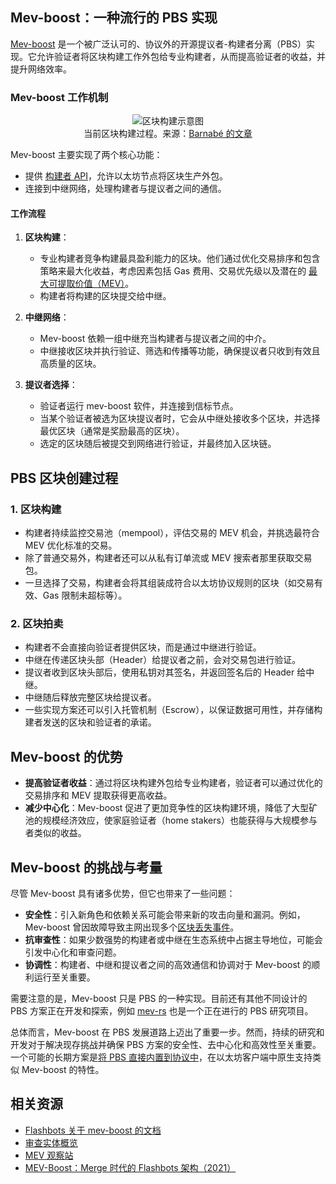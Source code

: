 ## Mev-boost：一种流行的 PBS 实现

[Mev-boost](https://github.com/flashbots/mev-boost) 是一个被广泛认可的、协议外的开源提议者-构建者分离（PBS）实现。它允许验证者将区块构建工作外包给专业构建者，从而提高验证者的收益，并提升网络效率。

### Mev-boost 工作机制

<figure style="text-align: center;">
  <img src="images/pbs/block-building.png" alt="区块构建示意图">
  <figcaption style="text-align: center;">当前区块构建过程。来源：<a href="https://barnabe.substack.com/p/pbs">Barnabé 的文章</a></figcaption>
</figure>

Mev-boost 主要实现了两个核心功能：

- 提供 [构建者 API](https://github.com/ethereum/builder-specs)，允许以太坊节点将区块生产外包。
- 连接到中继网络，处理构建者与提议者之间的通信。

#### 工作流程

1. **区块构建**：
   - 专业构建者竞争构建最具盈利能力的区块。他们通过优化交易排序和包含策略来最大化收益，考虑因素包括 Gas 费用、交易优先级以及潜在的 [最大可提取价值（MEV）](/wiki/research/PBS/mev.md)。
   - 构建者将构建的区块提交给中继。

2. **中继网络**：
   - Mev-boost 依赖一组中继充当构建者与提议者之间的中介。
   - 中继接收区块并执行验证、筛选和传播等功能，确保提议者只收到有效且高质量的区块。

3. **提议者选择**：
   - 验证者运行 mev-boost 软件，并连接到信标节点。
   - 当某个验证者被选为区块提议者时，它会从中继处接收多个区块，并选择最优区块（通常是奖励最高的区块）。
   - 选定的区块随后被提交到网络进行验证，并最终加入区块链。

## PBS 区块创建过程

### 1. 区块构建

- 构建者持续监控交易池（mempool），评估交易的 MEV 机会，并挑选最符合 MEV 优化标准的交易。
- 除了普通交易外，构建者还可以从私有订单流或 MEV 搜索者那里获取交易包。
- 一旦选择了交易，构建者会将其组装成符合以太坊协议规则的区块（如交易有效、Gas 限制未超标等）。

### 2. 区块拍卖

- 构建者不会直接向验证者提供区块，而是通过中继进行验证。
- 中继在传递区块头部（Header）给提议者之前，会对交易包进行验证。
- 提议者收到区块头部后，使用私钥对其签名，并返回签名后的 Header 给中继。
- 中继随后释放完整区块给提议者。
- 一些实现方案还可以引入托管机制（Escrow），以保证数据可用性，并存储构建者发送的区块和验证者的承诺。

## Mev-boost 的优势

- **提高验证者收益**：通过将区块构建外包给专业构建者，验证者可以通过优化的交易排序和 MEV 提取获得更高收益。
- **减少中心化**：Mev-boost 促进了更加竞争性的区块构建环境，降低了大型矿池的规模经济效应，使家庭验证者（home stakers）也能获得与大规模参与者类似的收益。

## Mev-boost 的挑战与考量

尽管 Mev-boost 具有诸多优势，但它也带来了一些问题：

- **安全性**：引入新角色和依赖关系可能会带来新的攻击向量和漏洞。例如，Mev-boost 曾因故障导致主网出现多个[区块丢失事件](https://collective.flashbots.net/t/post-mortem-april-3rd-2023-mev-boost-relay-incident-and-related-timing-issue/1540)。
- **抗审查性**：如果少数强势的构建者或中继在生态系统中占据主导地位，可能会引发中心化和审查问题。
- **协调性**：构建者、中继和提议者之间的高效通信和协调对于 Mev-boost 的顺利运行至关重要。

需要注意的是，Mev-boost 只是 PBS 的一种实现。目前还有其他不同设计的 PBS 方案正在开发和探索，例如 [mev-rs](https://github.com/ralexstokes/mev-rs) 也是一个正在进行的 PBS 研究项目。

总体而言，Mev-boost 在 PBS 发展道路上迈出了重要一步。然而，持续的研究和开发对于解决现存挑战并确保 PBS 方案的安全性、去中心化和高效性至关重要。一个可能的长期方案是[将 PBS 直接内置到协议中](/wiki/research/PBS/ePBS.md)，在以太坊客户端中原生支持类似 Mev-boost 的特性。

## 相关资源

- [Flashbots 关于 mev-boost 的文档](https://boost.flashbots.net/)
- [审查实体概览](https://censorship.pics/)
- [MEV 观察站](https://www.mevwatch.info/)
- [MEV-Boost：Merge 时代的 Flashbots 架构（2021）](https://ethresear.ch/t/mev-boost-merge-ready-flashbots-architecture/11177)

